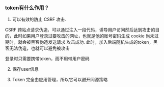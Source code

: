 ### token有什么作用？

1. 可以有效的防止 CSRF 攻击.

CSRF 跨站点请求伪造，可以通过注入一段代码，诱导用户访问然后达到攻击的目的，此时如果用户登录过要攻击的网址，也就是他的账号密码生成 cookie 尚未过期时，就会被黑客伪造发送请求 攻击成功.
此时，加入后端随机生成的token，黑客无法伪造，也就可以避免被攻击

登录时只需要携带token，而不用带用户密码

2. 保存user信息

3. Token 完全由应用管理，所以它可以避开同源策略
